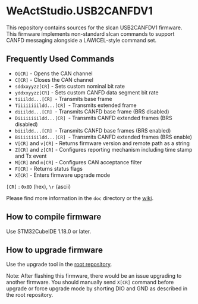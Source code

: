 # WeActStudio.USB2CANFDV1

This repository contains sources for the slcan USB2CANFDV1 firmware. This firmware implements non-standard slcan commands to support CANFD messaging alongside a LAWICEL-style command set.

## Frequently Used Commands

- `O[CR]` - Opens the CAN channel
- `C[CR]` - Closes the CAN channel
- `sddxxyyzz[CR]` - Sets custom nominal bit rate
- `yddxxyyzz[CR]` - Sets custom CANFD data segment bit rate
- `tiiildd...[CR] `- Transmits base frame
- `Tiiiiiiiildd...[CR] `- Transmits extended frame
- `diiildd...[CR] `- Transmits CANFD base frame (BRS disabled)
- `Diiiiiiiildd...[CR] `- Transmits CANFD extended frames (BRS disabled)
- `biiildd...[CR] `- Transmits CANFD base frames (BRS enabled)
- `Biiiiiiiildd...[CR] `- Transmits CANFD extended frames (BRS enable)
- `V[CR]` and `v[CR]` - Returns firmware version and remote path as a string
- `Z[CR]` and `z[CR]` - Configures reporting mechanism including time stamp and Tx event
- `M[CR]` and `m[CR]` - Configures CAN acceptance filter
- `F[CR]` - Returns status flags
- `X[CR]` - Enters firmware upgrade mode

`[CR]` : `0x0D` (hex), `\r` (ascii)

Please find more information in the `doc` directory or the [wiki](https://github.com/Nakakiyo092/usb2canfdv1/wiki).

## How to compile firmware
Use STM32CubeIDE 1.18.0 or later.

## How to upgrade firmware
Use the upgrade tool in the [root repository](https://github.com/WeActStudio/WeActStudio.USB2CANFDV1).

Note: After flashing this firmware, there would be an issue upgrading to another firmware.
You should manually send `X[CR]` command before upgrade or force upgrade mode by shorting DIO and GND as described in the root repository.

